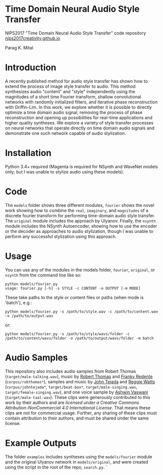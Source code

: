 # Time Domain Neural Audio Style Transfer

NIPS2017 "Time Domain Neural Audio Style Transfer" code repository
[nips2017creativity.github.io](nips2017creativity.github.io)

Parag K. Mital

# Introduction

  A recently published method for audio style transfer has shown how to extend the process of image style transfer to audio.  This method synthesizes audio "content" and "style" independently using the magnitudes of a short time Fourier transform, shallow convolutional networks with randomly initialized filters, and iterative phase reconstruction with Griffin-Lim.  In this work, we explore whether it is possible to directly optimize a time domain audio signal, removing the process of phase reconstruction and opening up possibilities for real-time applications and higher quality syntheses.  We explore a variety of style transfer processes on neural networks that operate directly on time domain audio signals and demonstrate one such network capable of audio stylization.

# Installation

Python 3.4+ required (Magenta is required for NSynth and WaveNet models only; but I was unable to stylize audio using these models).

# Code

The `models` folder shows three different modules, `fourier` shows the novel work showing how to combine the `real`, `imaginary`, and `magnitudes` of a discrete fourier transform for performing time-domain audio style transfer.  The `original` module includes the approach by Ulyanov.  Finally, the `nsynth` module includes the NSynth Autoencoder, showing how to use the encoder or the decoder as approaches to audio stylization, though I was unable to perform any successful stylization using this approach.

# Usage

You can use any of the modules in the models folder, `fourier`, `original`, or `nsynth` from the command line like so:

```
python models/fourier.py
usage: fourier.py [-h] -s STYLE -c CONTENT -o OUTPUT [-m MODE]
```

These take paths to the style or content files or paths (when mode is 'batch'), e.g.:

```
python models/fourier.py -s /path/to/style.wav -c /path/to/content.wav -o /path/to/output.wav
```

or:

```
python models/fourier.py -s /path/to/style/wavs/folder -c /path/to/content/wavs/folder -o /path/to/output/wavs/folder -m batch
```

# Audio Samples

This repository also includes audio samples from Robert Thomas (`target/male-talking.wav`), music by [Robert Thomas](http://robertthomassound.com/) and [Franky Redente](https://soundcloud.com/franky80y) (`corpus/robthomas*`), samples and music by [John Tejada](http://www.paletterecordings.com/) and [Reggie Watts](http://reggiewatts.com/) (`corpus/johntejada*`, `target/beat-box*`, `target/male-singing.wav`, `target/female-singing.wav`), and one voice sample by [Ashwin Vaswani](https://www.ashwinvaswani.com/) (`target/male-taal.wav`).  These clips were generously contributed to this work by their authors and are *licensed under a Creative Commons Attribution-NonCommercial 4.0 International License*.  That means these clips are not for commercial usage.  Further, any sharing of these clips must contain attribution to their authors, and must be shared under the same license.

# Example Outputs

The folder `examples` includes syntheses using the `models/fourier` module and the original Ulyanov network in `models/original`, and were created using the script in the root of the repo, `search.py`.
`
